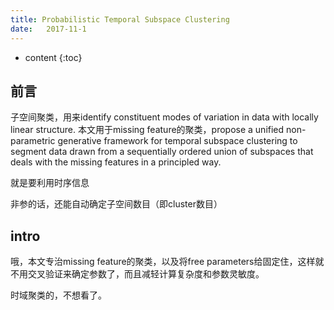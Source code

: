 ```yaml
--- 
title: Probabilistic Temporal Subspace Clustering
date:   2017-11-1
---
```




* content
{:toc}

## 前言
子空间聚类，用来identify constituent modes of variation in data with locally linear structure.
本文用于missing feature的聚类，propose a unified non-parametric generative framework for temporal subspace clustering to segment data drawn from a sequentially ordered union of subspaces that deals with the missing features in a principled way.

就是要利用时序信息

非参的话，还能自动确定子空间数目（即cluster数目）

## intro
哦，本文专治missing feature的聚类，以及将free parameters给固定住，这样就不用交叉验证来确定参数了，而且减轻计算复杂度和参数灵敏度。

时域聚类的，不想看了。

